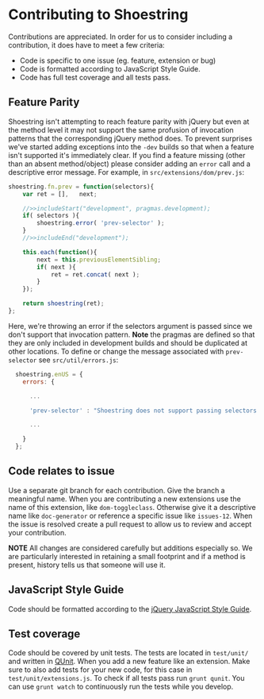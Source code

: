 # Contributing to Shoestring

Contributions are appreciated. In order for us to consider including a contribution, it does have to meet a few criteria:

* Code is specific to one issue (eg. feature, extension or bug)
* Code is formatted according to JavaScript Style Guide.
* Code has full test coverage and all tests pass.

## Feature Parity

Shoestring isn't attempting to reach feature parity with jQuery but even at the method level it may not support the same profusion of invocation patterns that the corresponding jQuery method does. To prevent surprises we've started adding exceptions into the `-dev` builds so that when a feature isn't supported it's immediately clear. If you find a feature missing (other than an absent method/object) please consider adding an `error` call and a descriptive error message. For example, in `src/extensions/dom/prev.js`:

```javascript
shoestring.fn.prev = function(selectors){
	var ret = [],	next;

	//>>includeStart("development", pragmas.development);
	if( selectors ){
		shoestring.error( 'prev-selector' );
	}
	//>>includeEnd("development");

	this.each(function(){
		next = this.previousElementSibling;
		if( next ){
			ret = ret.concat( next );
		}
	});

	return shoestring(ret);
};
```

Here, we're throwing an error if the selectors argument is passed since we don't support that invocation pattern. **Note** the pragmas are defined so that they are only included in development builds and should be duplicated at other locations. To define or change the message associated with `prev-selector` see `src/util/errors.js`:

```javascript
  shoestring.enUS = {
    errors: {

      ...

      'prev-selector' : "Shoestring does not support passing selectors into .prev, try .prev().filter(selector)"

      ...

    }
  };

```

## Code relates to issue

Use a separate git branch for each contribution. Give the branch a meaningful name.
When you are contributing a new extensions use the name of this extension, like `dom-toggleclass`.
Otherwise give it a descriptive name like `doc-generator` or reference a specific issue like `issues-12`.
When the issue is resolved create a pull request to allow us to review and accept your contribution.

**NOTE** All changes are considered carefully but additions especially so. We are particularly interested in retaining a small footprint and if a method is present, history tells us that someone will use it.

## JavaScript Style Guide

Code should be formatted according to the [jQuery JavaScript Style Guide](http://contribute.jquery.org/style-guide/).

## Test coverage

Code should be covered by unit tests. The tests are located in `test/unit/` and written in [QUnit](http://qunitjs.com/).
When you add a new feature like an extension. Make sure to also add tests for your new code, for this case in `test/unit/extensions.js`.
To check if all tests pass run `grunt qunit`. You can use `grunt watch` to continuously run the tests while you develop.
